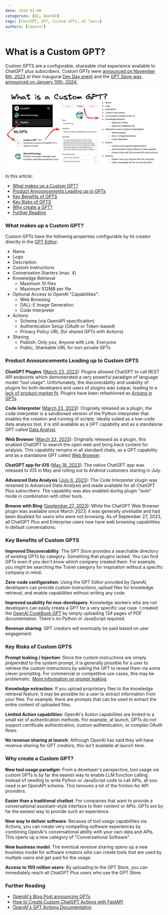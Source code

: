 ```yaml
---
date: 2024-01-08
categories: [AI, OpenAI]
tags: [ChatGPT, GPT, Custom GPTs, AI Tools]
authors: [imaurer]
---
```


# What is a Custom GPT?

Custom GPTS are a configurable, shareable chat experience available to ChatGPT plus subscribers. Custom GPTs were [announced on November 6th, 2023](https://openai.com/blog/introducing-gpts) at their inaugural [Dev Day event](https://devday.openai.com/) and the [GPT Store was announced on January 10th, 2024.](https://openai.com/blog/introducing-the-gpt-store)

![what-is-a-custom-gpt.png](../../images/what-is-a-custom-gpt.png)

In this article:

*   [What makes up a Custom GPT?](#what-makes-up-a-custom-gpt)
*   [Product Announcements Leading up to GPTs](#product-announcements-leading-up-to-custom-gpts)
*   [Key Benefits of GPTS](#key-benefits-of-custom-gpts)
*   [Key Risks of GPTS](#key-risks-of-custom-gpts)
*   [Why create a GPT?](#why-create-a-custom-gpt)
*   [Further Reading](#further-reading)

### What makes up a Custom GPT?

Custom GPTs have the following properties configurable by its creator directly in the [GPT Editor](https://chat.openai.com/gpts/editor):

*   Name
*   Logo
*   Description
*   Custom Instructions
*   Conversation Starters (max. 4)
*   Knowledge Retrieval
    *   Maximum 10 files
    *   Maximum 512MB per file
*   Optional Access to OpenAI "Capabilities":
    *   Web Browsing
    *   DALL-E Image Generation
    *   Code Interpreter
*   Actions
    *   Schema (via OpenAPI specification)
    *   Authentication Setup (OAuth or Token-based)
    *   Privacy Policy URL (for shared GPTs with Actions)
*   Sharing
    *   Publish: Only you, Anyone with Link, Everyone
    *   Public, Shareable URL for non-private GPTs

### Product Announcements Leading up to Custom GPTS

**ChatGPT Plugins** ([March 23, 2023](https://openai.com/blog/chatgpt-plugins)): Plugins allowed ChatGPT to call REST API endpoints which demonstrated a very powerful paradigm of language model "tool usage". Unfortunately, the discoverability and usability of plugins for both developers and users of plugins was subpar, leading to a [lack of product-market fit](https://matt-rickard.com/chatgpt-plugins-dont-have-pmf). Plugins have been refashioned as [Actions in GPTs](https://platform.openai.com/docs/actions).

**Code Interpreter** ([March 23, 2023](https://openai.com/blog/chatgpt-plugins#code-interpreter)): Originally released as a plugin, the code interpreter is a sandboxed version of the Python interpreter that enables the creation and running of scripts. Ideally suited as a low-code data analysis tool, it is still available as a GPT capability and as a standalone GPT called [Data Analyst](https://chat.openai.com/g/g-HMNcP6w7d-data-analyst).

**Web Browser** ([March 23, 2023](https://openai.com/blog/chatgpt-plugins#browsing)): Originally released as a plugin, this enabled ChatGPT to search the open web and bring back content for analysis. This capability remains in all standard chats, as a GPT capability and as a standalone GPT called [Web Browser](https://chat.openai.com/g/g-3w1rEXGE0-web-browser).

**ChatGPT app for iOS** ([May 18, 2023](https://openai.com/blog/introducing-the-chatgpt-app-for-ios)): The native ChatGPT app was released to iOS in May and rolling out to Android customers starting in July.

**Advanced Data Analysis** ([July 6, 2023](https://openai.com/blog/chatgpt-code-interpreter)): The Code Interpreter plugin was renamed to _Advanced Data Analysis_ and made available for all ChatGPT Plus subscribers. The capability was also enabled during plugin "auto" mode in combination with other tools.

**Browse with Bing** ([September 27, 2023](https://openai.com/blog/chatgpt-can-now-see-hear-and-speak)): While the ChatGPT Web Browser plugin was available since March 2023, it was generally unreliable and had been disabled for users who were not browsing. As of September 27, 2023, all ChatGPT Plus and Enterprise users now have web browsing capabilities in default conversations.

### Key Benefits of Custom GPTS

**Improved Discoverability**: The GPT Store provides a searchable directory of existing GPTs by category. Something that plugins lacked. You can find GPTs even if you don't know which company created them. For example, you might be searching the Travel category for inspiration without a specific company in mind.

**Zero-code configuration**: Using the GPT Editor provided by OpenAI, developers can provide custom instructions, upload files for knowledge retrieval, and enable capabilities without writing any code.

**Improved usability for non-developers**: Knowledge workers who are not developers can easily create a GPT for a very specific use case. I created the [OpenAI CookBook GPT](https://chat.openai.com/g/g-LhPytL9QG-openai-cookbook) by simply uploading 134 pages of PDF documentation. There's no Python or JavaScript required.

**Revenue sharing**: GPT creators will eventually be paid based on user engagement.

### Key Risks of Custom GPTS

**Prompt leaking / Injection**: Since the custom instructions are simply prepended to the system prompt, it is generally possible for a user to retrieve the custom instructions by asking the GPT to reveal them via some clever prompting. For commercial or competitive use cases, this may be problematic. [More information on prompt leaking](https://www.robustintelligence.com/blog-posts/prompt-injection-attack-on-gpt-4).

**Knowledge extraction**: If you upload proprietary files to the knowledge retrieval feature, it may be possible for a user to extract information from your files. For example, there are prompts that can be used to extract the entire content of uploaded files.

**Limited Action capabilities**: OpenAI's Action capabilities are limited to a small set of authentication methods. For example, at launch, GPTs do not support certificate authentication, custom authentication, or complex OAuth flows.

**No revenue sharing at launch**: Although OpenAI has said they will have revenue sharing for GPT creators, this isn't available at launch time.

### Why create a Custom GPT?

**New tool usage paradigm**: From a developer's perspective, tool usage via custom GPTs is by far the easiest way to enable LLM function calling. Instead of needing to write Python or JavaScript code to call APIs, all you need is an OpenAPI schema. This removes a lot of the friction for API providers.

**Easier than a traditional chatbot**: For companies that want to provide a conversational assistant-style interface to their content or APIs, GPTs are by far the easiest way to provide such an experience.

**New way to deliver software**: Because of tool usage capabilities via Actions, you can create very compelling software experiences by combining OpenAI's conversational ability with your own data and APIs. This opens up a new category of "Conversational Software".

**New business model**: The eventual revenue sharing opens up a new business model for software creators who can create tools that are used by multiple users and get paid for the usage.

**Access to 100 million users**: By uploading to the GPT Store, you can immediately reach all ChatGPT Plus users who use the GPT Store.

### Further Reading

- [OpenAI's Blog Post announcing GPTs](https://openai.com/blog/introducing-gpts)
- [How to Create Custom ChatGPT Actions with FastAPI](https://talkpython.fm/episodes/show/456/building-gpt-actions-with-fastapi-and-pydantic)
- [OpenAI's GPT Actions Documentation](https://platform.openai.com/docs/actions)
